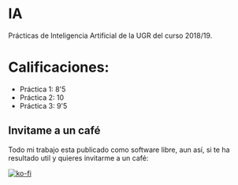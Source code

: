 # IA

Prácticas de Inteligencia Artificial de la UGR del curso 2018/19.


# Calificaciones:

- Práctica 1: 8'5
- Práctica 2: 10
- Práctica 3: 9'5


## Invitame a un café

Todo mi trabajo esta publicado como software libre, aun así, si te ha resultado util y quieres invitarme a un café:

[![ko-fi](https://www.ko-fi.com/img/githubbutton_sm.svg)](https://ko-fi.com/Y8Y81WT9M)

